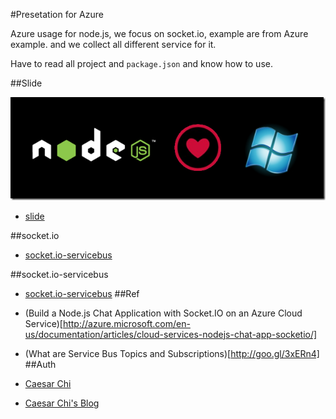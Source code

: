 #Presetation for Azure

Azure usage for node.js, we focus on socket.io, example are from Azure example. and we collect all different service for it.

Have to read all project and `package.json` and know how to use.

##Slide

[![ScreenShot](https://raw.githubusercontent.com/clonn/azure-tour-study4tw/master/AzureLovesNode.png)](http://www.slideshare.net/clonncd/nodejs-x-azure-cli-website-deployment)


 * [slide](http://www.slideshare.net/clonncd/nodejs-x-azure-cli-website-deployment)

##socket.io

 * [socket.io-servicebus](http://github.com/WindowsAzure/socket.io-servicebus/)

##socket.io-servicebus

 * [socket.io-servicebus](http://github.com/WindowsAzure/socket.io-servicebus/)
##Ref

 * (Build a Node.js Chat Application with Socket.IO on an Azure Cloud Service)[http://azure.microsoft.com/en-us/documentation/articles/cloud-services-nodejs-chat-app-socketio/]
 * (What are Service Bus Topics and Subscriptions)[http://goo.gl/3xERn4]
##Auth

 * [Caesar Chi](about.me/clonn)
 * [Caesar Chi's Blog](http://blog.caesarchi.com)
